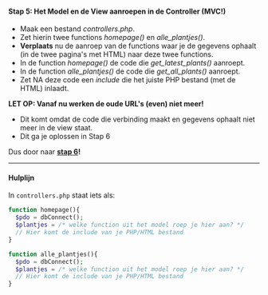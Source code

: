 #### Stap 5: Het Model en de View aanroepen in de Controller (MVC!)
- Maak een bestand *controllers.php*.
- Zet hierin twee functions *homepage()* en *alle_plantjes()*.
- **Verplaats** nu de aanroep van de functions waar je de gegevens ophaalt (in de twee pagina's met HTML) naar deze twee functions.
- In de function *homepage()* de code die *get_latest_plants()* aanroept.
- In de function *alle_plantjes()* de code die *get_all_plants()* aanroept.
- Zet NA deze code een *include* die het juiste PHP bestand (met de HTML) inlaadt. 

**LET OP: Vanaf nu werken de oude URL's (even) niet meer!**  
* Dit komt omdat de code die verbinding maakt en gegevens ophaalt niet meer in de view staat.
* Dit ga je oplossen in Stap 6

Dus door naar **[stap 6](Stap6.md)!**

---
#### Hulplijn
In `controllers.php` staat iets als:

```php
function homepage(){
  $pdo = dbConnect();
  $plantjes = /* welke function uit het model roep je hier aan? */
  // Hier komt de include van je PHP/HTML bestand
}

function alle_plantjes(){
  $pdo = dbConnect();
  $plantjes = /* welke function uit het model roep je hier aan? */ 
  // Hier komt de include van je PHP/HTML bestand
}
```